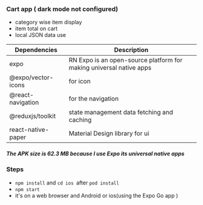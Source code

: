 ### Cart app ( dark mode not configured)

- category wise item display 
- item total on cart
- local JSON data use
  
| Dependencies | Description                    |
| ------------- | ------------------------------ |
| expo      |  RN Expo is an open-source platform for making universal native apps    |
| @expo/vector-icons   | for icon||
| @react-navigation   | for the navigation|
| @reduxjs/toolkit| state management data fetching and caching |
|react-native-paper  |Material Design library for ui|

##### The APK size is 62.3 MB because I use Expo its universal native apps  
### Steps
- `npm install` and `cd ios `after `pod install `
- `npm start `
- it's on a web browser and Android or ios(using the Expo Go app ) 
